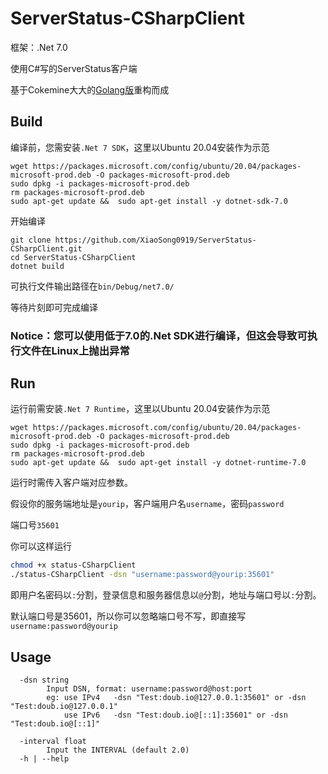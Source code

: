 # ServerStatus-CSharpClient

框架：.Net 7.0

使用C#写的ServerStatus客户端

基于Cokemine大大的[Golang版](https://github.com/cokemine/ServerStatus-goclient)重构而成

## Build

编译前，您需安装`.Net 7 SDK`，这里以Ubuntu 20.04安装作为示范

```
wget https://packages.microsoft.com/config/ubuntu/20.04/packages-microsoft-prod.deb -O packages-microsoft-prod.deb
sudo dpkg -i packages-microsoft-prod.deb
rm packages-microsoft-prod.deb
sudo apt-get update &&  sudo apt-get install -y dotnet-sdk-7.0
```

开始编译

```
git clone https://github.com/XiaoSong0919/ServerStatus-CSharpClient.git
cd ServerStatus-CSharpClient
dotnet build
```

可执行文件输出路径在`bin/Debug/net7.0/`

等待片刻即可完成编译

### Notice：您可以使用低于7.0的.Net SDK进行编译，但这会导致可执行文件在Linux上抛出异常

## Run

运行前需安装`.Net 7 Runtime`，这里以Ubuntu 20.04安装作为示范

```
wget https://packages.microsoft.com/config/ubuntu/20.04/packages-microsoft-prod.deb -O packages-microsoft-prod.deb
sudo dpkg -i packages-microsoft-prod.deb
rm packages-microsoft-prod.deb
sudo apt-get update &&  sudo apt-get install -y dotnet-runtime-7.0
```

运行时需传入客户端对应参数。

假设你的服务端地址是`yourip`，客户端用户名`username`，密码`password`

端口号`35601`

你可以这样运行

```bash
chmod +x status-CSharpClient
./status-CSharpClient -dsn "username:password@yourip:35601"
```

即用户名密码以`:`分割，登录信息和服务器信息以`@`分割，地址与端口号以`:`分割。

默认端口号是35601，所以你可以忽略端口号不写，即直接写`username:password@yourip`

## Usage

```
  -dsn string
        Input DSN, format: username:password@host:port
        eg: use IPv4   -dsn "Test:doub.io@127.0.0.1:35601" or -dsn "Test:doub.io@127.0.0.1"
            use IPv6   -dsn "Test:doub.io@[::1]:35601" or -dsn "Test:doub.io@[::1]"
            
  -interval float
        Input the INTERVAL (default 2.0)
  -h | --help
```




